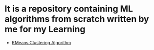 # It is a repository containing ML algorithms from scratch written by me for my Learning

- [KMeans Clustering Algorithm](mylearn\cluster\kmeans.py)
